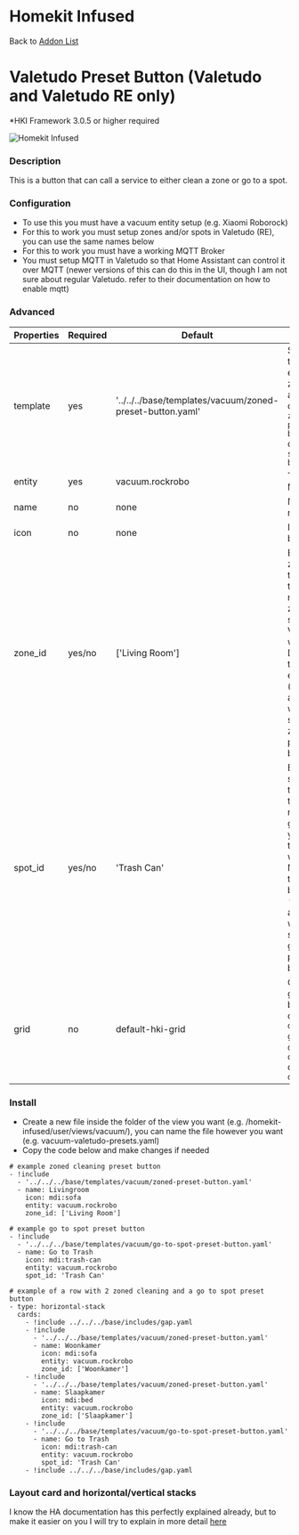# Homekit Infused

Back to [Addon List](../addon_list.md)

# Valetudo Preset Button (Valetudo and Valetudo RE only)
*HKI Framework 3.0.5 or higher required

![Homekit Infused](../images/vacuum-valetudo-zoned-cleaning-presets.png)

### Description
This is a button that can call a service to either clean a zone or go to a spot.

### Configuration
- To use this you must have a vacuum entity setup (e.g. Xiaomi Roborock)
- For this to work you must setup zones and/or spots in Valetudo (RE), you can use the same names below
- For this to work you must have a working MQTT Broker
- You must setup MQTT in Valetudo so that Home Assistant can control it over MQTT (newer versions of this can do this in the UI, though I am not sure about regular Valetudo. refer to their documentation on how to enable mqtt)

### Advanced

| Properties | Required | Default | Description |
|----------------------------------|-------------|----------------------------------|----------------------------------------------------------------------------------------------------------------------------------------------------------------------|
| template | yes | '../../../base/templates/vacuum/zoned-preset-button.yaml' | Sets the template to either clean a zone or go to a spot, choices are `zoned-preset-button.yaml` or `go-to-spot-preset-button.yaml` |
| entity | yes | vacuum.rockrobo | The entity MUST be  |
| name | no | none | Name of the room/spot |
| icon | no | none | Icon for the button |
| zone_id | yes/no | ['Living Room'] | Enter the zone_id here, this must be the same name as the zone you've set in the Valetudo webinterface! Don't forget the brackets! e.g. `['Zone']` (only available when selected the zoned-preset-button) |
| spot_id | yes/no | 'Trash Can' | Enter the spot_id here, this must be the same name as the go_to spot you've set in the Valetudo webinterface! Notice that there are NO brackets! e.g. `'Spot'` (only available when selected the go-to-spot-preset-button) |
| grid | no | default-hki-grid | Change the grid of the button, choose from `default-hki-grid`, `light-devices-grid`, `old-hki-grid` or `old-light-devices-grid` |

### Install
- Create a new file inside the folder of the view you want (e.g. /homekit-infused/user/views/vacuum/), you can name the file however you want (e.g. vacuum-valetudo-presets.yaml)
- Copy the code below and make changes if needed

```
# example zoned cleaning preset button
- !include
  - '../../../base/templates/vacuum/zoned-preset-button.yaml'
  - name: Livingroom
    icon: mdi:sofa
    entity: vacuum.rockrobo
    zone_id: ['Living Room']
```
```
# example go to spot preset button
- !include
  - '../../../base/templates/vacuum/go-to-spot-preset-button.yaml'
  - name: Go to Trash
    icon: mdi:trash-can
    entity: vacuum.rockrobo
    spot_id: 'Trash Can'
```
```
# example of a row with 2 zoned cleaning and a go to spot preset button
- type: horizontal-stack
  cards:
    - !include ../../../base/includes/gap.yaml
    - !include
      - '../../../base/templates/vacuum/zoned-preset-button.yaml'
      - name: Woonkamer
        icon: mdi:sofa
        entity: vacuum.rockrobo
        zone_id: ['Woonkamer']
    - !include
      - '../../../base/templates/vacuum/zoned-preset-button.yaml'
      - name: Slaapkamer
        icon: mdi:bed
        entity: vacuum.rockrobo
        zone_id: ['Slaapkamer']
    - !include
      - '../../../base/templates/vacuum/go-to-spot-preset-button.yaml'
      - name: Go to Trash
        icon: mdi:trash-can
        entity: vacuum.rockrobo
        spot_id: 'Trash Can'
    - !include ../../../base/includes/gap.yaml
```

### Layout card and horizontal/vertical stacks
I know the HA documentation has this perfectly explained already, but to make it easier on you I will try to explain in more detail [here](../addons/stacks.md)
